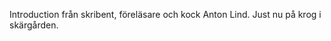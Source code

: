 Introduction från skribent, föreläsare och kock Anton Lind. Just nu på krog i skärgården.
<!--stackedit_data:
eyJoaXN0b3J5IjpbLTE3NTcyMDIyMDldfQ==
-->